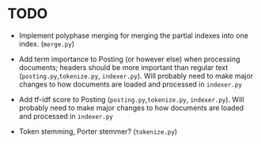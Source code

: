 # TODO

- Implement polyphase merging for merging the partial indexes into one index. (`merge.py`)

- Add term importance to Posting (or however else) when processing documents; headers should be more important than regular text (`posting.py`,`tokenize.py`, `indexer.py`). Will probably need to make major changes to how documents are loaded and processed in `indexer.py`

- Add tf-idf score to Posting (`posting.py`,`tokenize.py`, `indexer.py`). Will probably need to make major changes to how documents are loaded and processed in `indexer.py`

- Token stemming, Porter stemmer? (`tokenize.py`)
